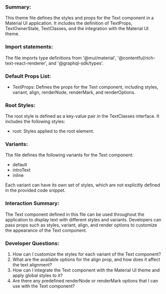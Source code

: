 ### Summary:
This theme file defines the styles and props for the Text component in a Material UI application. It includes the definition of TextProps, TextOwnerState, TextClasses, and the integration with the Material UI theme.

### Import statements:
The file imports type definitions from '@mui/material', '@contentful/rich-text-react-renderer', and '@graphql-sdk/types'.

### Default Props List:
- TextProps: Defines the props for the Text component, including styles, variant, align, renderNode, renderMark, and renderOptions.

### Root Styles:
The root style is defined as a key-value pair in the TextClasses interface. It includes the following styles:
- root: Styles applied to the root element.

### Variants:
The file defines the following variants for the Text component:
- default
- introText
- inline

Each variant can have its own set of styles, which are not explicitly defined in the provided code snippet.

### Interaction Summary:
The Text component defined in this file can be used throughout the application to display text with different styles and variants. Developers can pass props such as styles, variant, align, and render options to customize the appearance of the Text component.

### Developer Questions:
1. How can I customize the styles for each variant of the Text component?
2. What are the available options for the align prop, and how does it affect the text alignment?
3. How can I integrate the Text component with the Material UI theme and apply global styles to it?
4. Are there any predefined renderNode or renderMark options that I can use with the Text component?
